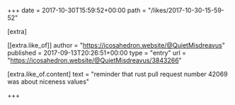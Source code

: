 +++
date = 2017-10-30T15:59:52+00:00
path = "/likes/2017-10-30-15-59-52"

[extra]

[[extra.like_of]]
author = "https://icosahedron.website/@QuietMisdreavus"
published = 2017-09-13T20:26:51+00:00
type = "entry"
url = "https://icosahedron.website/@QuietMisdreavus/3843266"

[extra.like_of.content]
text = "reminder that rust pull request number 42069 was about niceness values"

+++

